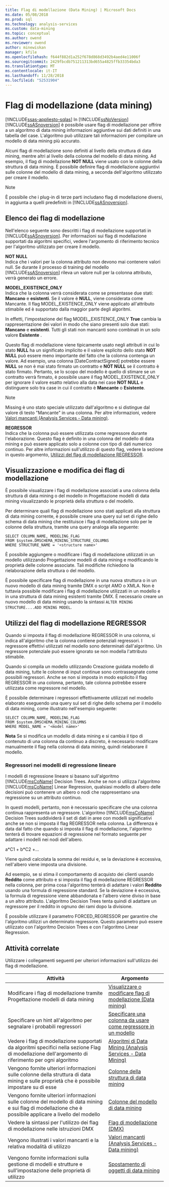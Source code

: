 ```yaml
---
title: Flag di modellazione (Data Mining) | Microsoft Docs
ms.date: 05/08/2018
ms.prod: sql
ms.technology: analysis-services
ms.custom: data-mining
ms.topic: conceptual
ms.author: owend
ms.reviewer: owend
author: minewiskan
manager: kfile
ms.openlocfilehash: f644f882d1a252f678d868d3492b4aed4e11006f
ms.sourcegitcommit: 2429fbcdb751211313bd655a4825ffb33354bda3
ms.translationtype: MT
ms.contentlocale: it-IT
ms.lasthandoff: 11/28/2018
ms.locfileid: "52531904"
---
```

# <a name="modeling-flags-data-mining"></a>Flag di modellazione (data mining)
[!INCLUDE[ssas-appliesto-sqlas](../../includes/ssas-appliesto-sqlas.md)]
  In [!INCLUDE[ssNoVersion](../../includes/ssnoversion-md.md)] [!INCLUDE[ssASnoversion](../../includes/ssasnoversion-md.md)] è possibile usare flag di modellazione per offrire a un algoritmo di data mining informazioni aggiuntive sui dati definiti in una tabella del case. L'algoritmo può utilizzare tali informazioni per compilare un modello di data mining più accurato.  
  
 Alcuni flag di modellazione sono definiti al livello della struttura di data mining, mentre altri al livello della colonna del modello di data mining. Ad esempio, il flag di modellazione **NOT NULL** viene usato con le colonne della struttura di data mining. È possibile definire flag di modellazione aggiuntivi sulle colonne del modello di data mining, a seconda dell'algoritmo utilizzato per creare il modello.  
  
> [!NOTE]  
>  È possibile che i plug-in di terze parti includano flag di modellazione diversi, in aggiunta a quelli predefiniti in [!INCLUDE[ssASnoversion](../../includes/ssasnoversion-md.md)].  
  
## <a name="list-of-modeling-flags"></a>Elenco dei flag di modellazione  
 Nell'elenco seguente sono descritti i flag di modellazione supportati in [!INCLUDE[ssASnoversion](../../includes/ssasnoversion-md.md)]. Per informazioni sui flag di modellazione supportati da algoritmi specifici, vedere l'argomento di riferimento tecnico per l'algoritmo utilizzato per creare il modello.  
  
 **NOT NULL**  
 Indica che i valori per la colonna attributo non devono mai contenere valori null. Se durante il processo di training del modello [!INCLUDE[ssASnoversion](../../includes/ssasnoversion-md.md)] rileva un valore null per la colonna attributo, verrà generato un errore.  
  
 **MODEL_EXISTENCE_ONLY**  
 Indica che la colonna verrà considerata come se presentasse due stati: **Mancano** e **esistenti**. Se il valore è **NULL**, viene considerata come Mancante. Il flag MODEL_EXISTENCE_ONLY viene applicato all'attributo stimabile ed è supportato dalla maggior parte degli algoritmi.  
  
 In effetti, l'impostazione del flag MODEL_EXISTENCE_ONLY **True** cambia la rappresentazione dei valori in modo che siano presenti solo due stati: **Mancano** e **esistenti**. Tutti gli stati non mancanti sono combinati in un solo valore **Esistente** .  
  
 Questo flag di modellazione viene tipicamente usato negli attributi in cui lo stato **NULL** ha un significato implicito e il valore esplicito dello stato **NOT NULL** può essere meno importante del fatto che la colonna contenga un valore. Ad esempio, una colonna [DateContractSigned] potrebbe essere **NULL** se non è mai stato firmato un contratto e **NOT NULL** se il contratto è stato firmato. Pertanto, se lo scopo del modello è quello di stimare se un contratto verrà firmato, è possibile usare il flag MODEL_EXISTENCE_ONLY per ignorare il valore esatto relativo alla data nei case **NOT NULL** e distinguere solo tra case in cui il contratto è **Mancante** o **Esistente**.  
  
> [!NOTE]  
>  Missing è uno stato speciale utilizzato dall'algoritmo e si distingue dal valore di testo "Mancante" in una colonna. Per altre informazioni, vedere [Valori mancanti &#40;Analysis Services - Data mining&#41;](../../analysis-services/data-mining/missing-values-analysis-services-data-mining.md).  
  
 **REGRESSOR**  
 Indica che la colonna può essere utilizzata come regressore durante l'elaborazione. Questo flag è definito in una colonna del modello di data mining e può essere applicato solo a colonne con tipo di dati numerico continuo. Per altre informazioni sull'utilizzo di questo flag, vedere la sezione in questo argomento, [Utilizzi del flag di modellazione REGRESSOR](#bkmk_UseRegressors).  
  
## <a name="viewing-and-changing-modeling-flags"></a>Visualizzazione e modifica dei flag di modellazione  
 È possibile visualizzare i flag di modellazione associati a una colonna della struttura di data mining o del modello in Progettazione modelli di data mining visualizzando le proprietà della struttura o del modello.  
  
 Per determinare quali flag di modellazione sono stati applicati alla struttura di data mining corrente, è possibile creare una query sul set di righe dello schema di data mining che restituisce i flag di modellazione solo per le colonne della struttura, tramite una query analoga alla seguente:  
  
```  
SELECT COLUMN_NAME, MODELING_FLAG  
FROM $system.DMSCHEMA_MINING_STRUCTURE_COLUMNS  
WHERE STRUCTURE_NAME = '<structure name>'  
```  
  
 È possibile aggiungere o modificare i flag di modellazione utilizzati in un modello utilizzando Progettazione modelli di data mining e modificando le proprietà delle colonne associate. Tali modifiche richiedono la rielaborazione della struttura o del modello.  
  
 È possibile specificare flag di modellazione in una nuova struttura o in un nuovo modello di data mining tramite DMX o script AMO o XMLA. Non è tuttavia possibile modificare i flag di modellazione utilizzati in un modello e in una struttura di data mining esistenti tramite DMX. È necessario creare un nuovo modello di data mining usando la sintassi `ALTER MINING STRUCTURE....ADD MINING MODEL`.  
  
##  <a name="bkmk_UseRegressors"></a> Utilizzi del flag di modellazione REGRESSOR  
 Quando si imposta il flag di modellazione REGRESSOR in una colonna, si indica all'algoritmo che la colonna contiene potenziali regressori. I regressore effettivi utilizzati nel modello sono determinati dall'algoritmo. Un regressore potenziale può essere ignorato se non modella l'attributo stimabile.  
  
 Quando si compila un modello utilizzando Creazione guidata modello di data mining, tutte le colonne di input continue sono contrassegnate come possibili regressori. Anche se non si imposta in modo esplicito il flag REGRESSOR in una colonna, pertanto, tale colonna potrebbe essere utilizzata come regressore nel modello.  
  
 È possibile determinare i regressori effettivamente utilizzati nel modello elaborato eseguendo una query sul set di righe dello schema per il modello di data mining, come illustrato nell'esempio seguente:  
  
```  
SELECT COLUMN_NAME, MODELING_FLAG  
FROM $system.DMSCHEMA_MINING_COLUMNS  
WHERE MODEL_NAME = '<model name>'  
```  
  
 **Nota** Se si modifica un modello di data mining e si cambia il tipo di contenuto di una colonna da continuo a discreto, è necessario modificare manualmente il flag nella colonna di data mining, quindi rielaborare il modello.  
  
### <a name="regressors-in-linear-regression-models"></a>Regressori nei modelli di regressione lineare  
 I modelli di regressione lineare si basano sull'algoritmo [!INCLUDE[msCoName](../../includes/msconame-md.md)] Decision Trees. Anche se non si utilizza l'algoritmo [!INCLUDE[msCoName](../../includes/msconame-md.md)] Linear Regression, qualsiasi modello di albero delle decisioni può contenere un albero o nodi che rappresentano una regressione su un attributo continuo.  
  
 In questi modelli, pertanto, non è necessario specificare che una colonna continua rappresenta un regressore. L'algoritmo [!INCLUDE[msCoName](../../includes/msconame-md.md)] Decision Trees suddividerà il set di dati in aree con modelli significativi anche se non si imposta il flag REGRESSOR nella colonna. La differenza è data dal fatto che quando si imposta il flag di modellazione, l'algoritmo tenterà di trovare equazioni di regressione nel formato seguente per adattare i modelli nei nodi dell'albero.  
  
 a*C1 + b\*C2 +...  
  
 Viene quindi calcolata la somma dei residui e, se la deviazione è eccessiva, nell'albero viene imposta una divisione.  
  
 Ad esempio, se si stima il comportamento di acquisto dei clienti usando **Reddito** come attributo e si imposta il flag di modellazione REGRESSOR nella colonna, per prima cosa l'algoritmo tenterà di adattare i valori **Reddito** usando una formula di regressione standard. Se la deviazione è eccessiva, la formula di regressione viene abbandonata e l'albero viene diviso in base a un altro attributo. L'algoritmo Decision Trees tenta quindi di adattare un regressore per il reddito in ognuno dei rami dopo la divisione.  
  
 È possibile utilizzare il parametro FORCED_REGRESSOR per garantire che l'algoritmo utilizzi un determinato regressore. Questo parametro può essere utilizzato con l'algoritmo Decision Trees e con l'algoritmo Linear Regression.  
  
## <a name="related-tasks"></a>Attività correlate  
 Utilizzare i collegamenti seguenti per ulteriori informazioni sull'utilizzo dei flag di modellazione.  
  
|Attività|Argomento|  
|----------|-----------|  
|Modificare i flag di modellazione tramite Progettazione modelli di data mining|[Visualizzare o modificare flag di modellazione &#40;Data mining&#41;](../../analysis-services/data-mining/view-or-change-modeling-flags-data-mining.md)|  
|Specificare un hint all'algoritmo per segnalare i probabili regressori|[Specificare una colonna da usare come regressore in un modello](../../analysis-services/data-mining/specify-a-column-to-use-as-regressor-in-a-model.md)|  
|Vedere i flag di modellazione supportati da algoritmi specifici nella sezione Flag di modellazione dell'argomento di riferimento per ogni algoritmo|[Algoritmi di Data Mining &#40;Analysis Services - Data Mining&#41;](../../analysis-services/data-mining/data-mining-algorithms-analysis-services-data-mining.md)|  
|Vengono fornite ulteriori informazioni sulle colonne della struttura di data mining e sulle proprietà che è possibile impostare su di esse|[Colonne della struttura di data mining](../../analysis-services/data-mining/mining-structure-columns.md)|  
|Vengono fornite ulteriori informazioni sulle colonne del modello di data mining e sui flag di modellazione che è possibile applicare a livello del modello|[Colonne del modello di data mining](../../analysis-services/data-mining/mining-model-columns.md)|  
|Vedere la sintassi per l'utilizzo dei flag di modellazione nelle istruzioni DMX|[Flag di modellazione &#40;DMX&#41;](../../dmx/modeling-flags-dmx.md)|  
|Vengono illustrati i valori mancanti e la relativa modalità di utilizzo|[Valori mancanti &#40;Analysis Services - Data mining&#41;](../../analysis-services/data-mining/missing-values-analysis-services-data-mining.md)|  
|Vengono fornite informazioni sulla gestione di modelli e strutture e sull'impostazione delle proprietà di utilizzo|[Spostamento di oggetti di data mining](../../analysis-services/data-mining/moving-data-mining-objects.md)|  
  
  
